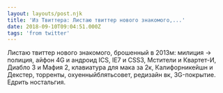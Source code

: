 ```yaml
---
layout: layouts/post.njk
title: 'Из Твиттера: Листаю твиттер нового знакомого,...'
date: 2018-09-10T09:04:51.000Z
tags: 'from twitter'
---
```



Листаю твиттер нового знакомого, брошенный в 2013м: милиция -&gt; полиция, айфон 4G и андроид ICS, IE7 и CSS3, Мстители и Квартет-И, Диабло 3 и Мафия 2, клавиатура для мака за 2к, Калифорникейшн и Декстер, торренты, охуенныйблятьсовет, редизайн вк, 3G-покрытие. Едрить ностальгия.
